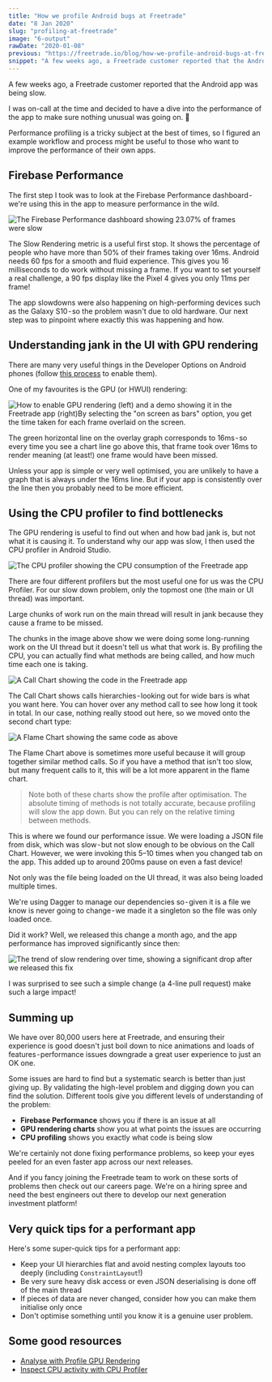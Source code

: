 ```yaml
---
title: "How we profile Android bugs at Freetrade"
date: "8 Jan 2020"
slug: "profiling-at-freetrade"
image: "6-output"
rawDate: "2020-01-08"
previous: "https://freetrade.io/blog/how-we-profile-android-bugs-at-freetrade"
snippet: "A few weeks ago, a Freetrade customer reported that the Android app was being slow. This follows our deep-dive into finding and solving the issue."
---
```


A few weeks ago, a Freetrade customer reported that the Android app was being slow.

I was on-call at the time and decided to have a dive into the performance of the app to make sure nothing unusual was going on. 👀

Performance profiling is a tricky subject at the best of times, so I figured an example workflow and process might be useful to those who want to improve the performance of their own apps.

## Firebase Performance
The first step I took was to look at the Firebase Performance dashboard - we're using this in the app to measure performance in the wild.

![The Firebase Performance dashboard showing 23.07% of frames were slow](./1-frames.png)

The Slow Rendering metric is a useful first stop. It shows the percentage of people who have more than 50% of their frames taking over 16ms. Android needs 60 fps for a smooth and fluid experience. This gives you 16 milliseconds to do work without missing a frame. If you want to set yourself a real challenge, a 90 fps display like the Pixel 4 gives you only 11ms per frame!

The app slowdowns were also happening on high-performing devices such as the Galaxy S10 - so the problem wasn't due to old hardware. Our next step was to pinpoint where exactly this was happening and how.

## Understanding jank in the UI with GPU rendering
There are many very useful things in the Developer Options on Android phones (follow [this process](https://developer.android.com/studio/debug/dev-options) to enable them).

One of my favourites is the GPU (or HWUI) rendering:

![How to enable GPU rendering (left) and a demo showing it in the Freetrade app (right)By selecting the "on screen as bars" option, you get the time taken for each frame overlaid on the screen.](./2-hwui.png)

The green horizontal line on the overlay graph corresponds to 16ms - so every time you see a chart line go above this, that frame took over 16ms to render meaning (at least!) one frame would have been missed.

Unless your app is simple or very well optimised, you are unlikely to have a graph that is always under the 16ms line. But if your app is consistently over the line then you probably need to be more efficient.

## Using the CPU profiler to find bottlenecks
The GPU rendering is useful to find out when and how bad jank is, but not what it is causing it. To understand why our app was slow, I then used the CPU profiler in Android Studio.

![The CPU profiler showing the CPU consumption of the Freetrade app](3-profiler.png)

There are four different profilers but the most useful one for us was the CPU Profiler. For our slow down problem, only the topmost one (the main or UI thread) was important.

Large chunks of work run on the main thread will result in jank because they cause a frame to be missed.

The chunks in the image above show we were doing some long-running work on the UI thread but it doesn't tell us what that work is. By profiling the CPU, you can actually find what methods are being called, and how much time each one is taking.

![A Call Chart showing the code in the Freetrade app](./4-call-chart.png)

The Call Chart shows calls hierarchies - looking out for wide bars is what you want here. You can hover over any method call to see how long it took in total. In our case, nothing really stood out here, so we moved onto the second chart type:

![A Flame Chart showing the same code as above](./5-flame-chart.png)

The Flame Chart above is sometimes more useful because it will group together similar method calls. So if you have a method that isn't too slow, but many frequent calls to it, this will be a lot more apparent in the flame chart.

> Note both of these charts show the profile after optimisation. The absolute timing of methods is not totally accurate, because profiling will slow the app down. But you can rely on the relative timing between methods.

This is where we found our performance issue. We were loading a JSON file from disk, which was slow - but not slow enough to be obvious on the Call Chart. However, we were invoking this 5–10 times when you changed tab on the app. This added up to around 200ms pause on even a fast device!

Not only was the file being loaded on the UI thread, it was also being loaded multiple times.

We're using Dagger to manage our dependencies so - given it is a file we know is never going to change - we made it a singleton so the file was only loaded once.

Did it work? Well, we released this change a month ago, and the app performance has improved significantly since then:

![The trend of slow rendering over time, showing a significant drop after we released this fix](6-output.png)

I was surprised to see such a simple change (a 4-line pull request) make such a large impact!

## Summing up
We have over 80,000 users here at Freetrade, and ensuring their experience is good doesn't just boil down to nice animations and loads of features - performance issues downgrade a great user experience to just an OK one.

Some issues are hard to find but a systematic search is better than just giving up. By validating the high-level problem and digging down you can find the solution. Different tools give you different levels of understanding of the problem:
- **Firebase Performance** shows you if there is an issue at all
- **GPU rendering charts** show you at what points the issues are occurring
- **CPU profiling** shows you exactly what code is being slow

We're certainly not done fixing performance problems, so keep your eyes peeled for an even faster app across our next releases.

And if you fancy joining the Freetrade team to work on these sorts of problems then check out our careers page. We're on a hiring spree and need the best engineers out there to develop our next generation investment platform!

## Very quick tips for a performant app
Here's some super-quick tips for a performant app:
- Keep your UI hierarchies flat and avoid nesting complex layouts too deeply (including `ConstraintLayout`!)
- Be very sure heavy disk access or even JSON deserialising is done off of the main thread
- If pieces of data are never changed, consider how you can make them initialise only once
- Don't optimise something until you know it is a genuine user problem.

## Some good resources
- [Analyse with Profile GPU Rendering](https://developer.android.com/topic/performance/rendering/profile-gpu?hl=enaa)
- [Inspect CPU activity with CPU Profiler](https://developer.android.com/topic/performance/rendering/profile-gpu?hl=enaa)
